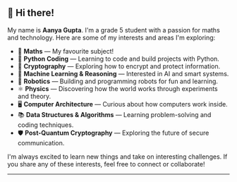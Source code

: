 ## 👋 Hi there!

My name is **Aanya Gupta**. I'm a grade 5 student with a passion for maths and technology. Here are some of my interests and areas I'm exploring:

- 🧮 **Maths** — My favourite subject!
- 🐍 **Python Coding** — Learning to code and build projects with Python.
- 🔐 **Cryptography** — Exploring how to encrypt and protect information.
- 🤖 **Machine Learning & Reasoning** — Interested in AI and smart systems.
- 🦾 **Robotics** — Building and programming robots for fun and learning.
- ⚛️ **Physics** — Discovering how the world works through experiments and theory.
- 🖥️ **Computer Architecture** — Curious about how computers work inside.
- 📚 **Data Structures & Algorithms** — Learning problem-solving and coding techniques.
- 🛡️ **Post-Quantum Cryptography** — Exploring the future of secure communication.

I'm always excited to learn new things and take on interesting challenges. If you share any of these interests, feel free to connect or collaborate!

---
